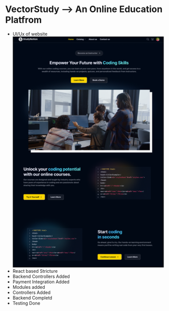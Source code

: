 # VectorStudy --> An Online Education Platfrom

- UI/Ux of website
  ![alt text](image.png)
- React based Stricture
- Backend Controllers Added
- Payment Integration Added
- Modules added
- Controllers Added
- Backend Completd
- Testing Done


